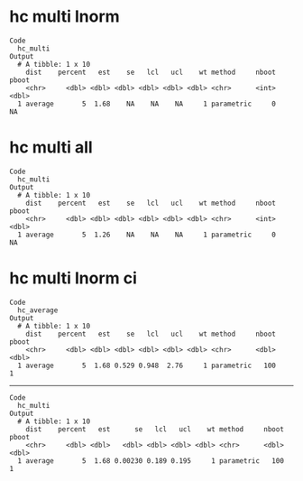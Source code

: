 # hc multi lnorm

    Code
      hc_multi
    Output
      # A tibble: 1 x 10
        dist    percent   est    se   lcl   ucl    wt method     nboot pboot
        <chr>     <dbl> <dbl> <dbl> <dbl> <dbl> <dbl> <chr>      <int> <dbl>
      1 average       5  1.68    NA    NA    NA     1 parametric     0    NA

# hc multi all

    Code
      hc_multi
    Output
      # A tibble: 1 x 10
        dist    percent   est    se   lcl   ucl    wt method     nboot pboot
        <chr>     <dbl> <dbl> <dbl> <dbl> <dbl> <dbl> <chr>      <int> <dbl>
      1 average       5  1.26    NA    NA    NA     1 parametric     0    NA

# hc multi lnorm ci

    Code
      hc_average
    Output
      # A tibble: 1 x 10
        dist    percent   est    se   lcl   ucl    wt method     nboot pboot
        <chr>     <dbl> <dbl> <dbl> <dbl> <dbl> <dbl> <chr>      <dbl> <dbl>
      1 average       5  1.68 0.529 0.948  2.76     1 parametric   100     1

---

    Code
      hc_multi
    Output
      # A tibble: 1 x 10
        dist    percent   est      se   lcl   ucl    wt method     nboot pboot
        <chr>     <dbl> <dbl>   <dbl> <dbl> <dbl> <dbl> <chr>      <dbl> <dbl>
      1 average       5  1.68 0.00230 0.189 0.195     1 parametric   100     1

